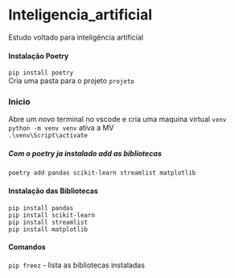 # Inteligencia_artificial
Estudo voltado para inteligência artificial

#### Instalação Poetry <br>

`pip install poetry`<br>
Cria uma pasta para o projeto `projeto`<br>


### Inicio
Abre um novo terminal no vscode e cria uma maquina virtual `venv`<br>
`python -m venv venv` ativa a MV <br>
`.\venv\Script\activate`<br>

##### Com o poetry ja instalado add as bibliotecas
`poetry add pandas scikit-learn streamlist matplotlib`


#### Instalação das Bibliotecas
`pip install pandas`<br>
`pip install scikit-learn`<br>
`pip install streamlist`<br>
`pip install matplotlib`<br>


#### Comandos 
`pip freez` - lista as bibliotecas instaladas

